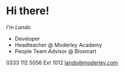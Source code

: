 # Hi there!
*I'm Lando*

- Developer
- Headteacher @ Moderley Academy
- People Team Advisor @ Bloxmart

0333 112 5056 Ext 1012
lando@moderley.com
